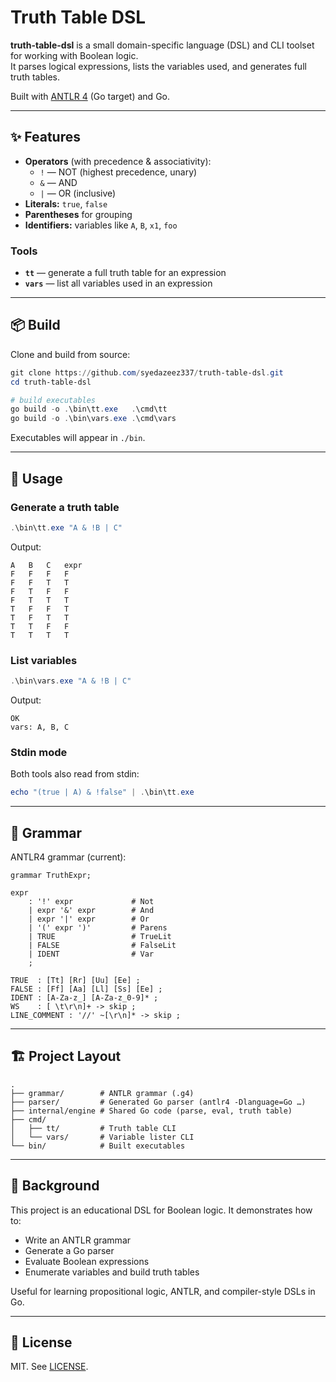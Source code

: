 # Truth Table DSL

**truth-table-dsl** is a small domain-specific language (DSL) and CLI toolset for working with Boolean logic.  
It parses logical expressions, lists the variables used, and generates full truth tables.

Built with [ANTLR 4](https://www.antlr.org/) (Go target) and Go.

---

## ✨ Features

- **Operators** (with precedence & associativity):
  - `!` — NOT (highest precedence, unary)
  - `&` — AND
  - `|` — OR (inclusive)
- **Literals:** `true`, `false`
- **Parentheses** for grouping
- **Identifiers:** variables like `A`, `B`, `x1`, `foo`

### Tools
- **`tt`** — generate a full truth table for an expression
- **`vars`** — list all variables used in an expression

---

## 📦 Build

Clone and build from source:

```powershell
git clone https://github.com/syedazeez337/truth-table-dsl.git
cd truth-table-dsl

# build executables
go build -o .\bin\tt.exe   .\cmd\tt
go build -o .\bin\vars.exe .\cmd\vars
````

Executables will appear in `./bin`.

---

## 🚀 Usage

### Generate a truth table

```powershell
.\bin\tt.exe "A & !B | C"
```

Output:

```
A   B   C   expr
F   F   F   F
F   F   T   T
F   T   F   F
F   T   T   T
T   F   F   T
T   F   T   T
T   T   F   F
T   T   T   T
```

### List variables

```powershell
.\bin\vars.exe "A & !B | C"
```

Output:

```
OK
vars: A, B, C
```

### Stdin mode

Both tools also read from stdin:

```powershell
echo "(true | A) & !false" | .\bin\tt.exe
```

---

## 🔧 Grammar

ANTLR4 grammar (current):

```antlr
grammar TruthExpr;

expr
    : '!' expr             # Not
    | expr '&' expr        # And
    | expr '|' expr        # Or
    | '(' expr ')'         # Parens
    | TRUE                 # TrueLit
    | FALSE                # FalseLit
    | IDENT                # Var
    ;

TRUE  : [Tt] [Rr] [Uu] [Ee] ;
FALSE : [Ff] [Aa] [Ll] [Ss] [Ee] ;
IDENT : [A-Za-z_] [A-Za-z_0-9]* ;
WS    : [ \t\r\n]+ -> skip ;
LINE_COMMENT : '//' ~[\r\n]* -> skip ;
```

---

## 🏗 Project Layout

```
.
├── grammar/        # ANTLR grammar (.g4)
├── parser/         # Generated Go parser (antlr4 -Dlanguage=Go …)
├── internal/engine # Shared Go code (parse, eval, truth table)
├── cmd/
│   ├── tt/         # Truth table CLI
│   └── vars/       # Variable lister CLI
└── bin/            # Built executables
```

---

## 📖 Background

This project is an educational DSL for Boolean logic.
It demonstrates how to:

* Write an ANTLR grammar
* Generate a Go parser
* Evaluate Boolean expressions
* Enumerate variables and build truth tables

Useful for learning propositional logic, ANTLR, and compiler-style DSLs in Go.

---

## 📜 License

MIT. See [LICENSE](LICENSE).